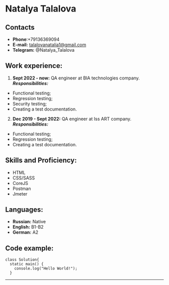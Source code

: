 # Natalya Talalova #

## Contacts ##
+ **Phone**:+79136369094
+ **E-mail:** talalovanatalia1@gmail.com
+ **Telegram:** @Natalya_Talalova


## Work experience: ##

1. **Sept 2022 - now:** QA engineer at BIA technologies company.  
 ***Responsibilities:***
* Functional testing;
* Regression testing;
* Security testing;
* Creating a test documentation.


2. **Dec 2019 - Sept 2022:** QA engineer at Iss ART company.  
  ***Responsibilities:***
* Functional testing;
* Regression testing;
* Creating a test documentation.


## Skills and Proficiency: ##
* HTML
* CSS/SASS
* CoreJS
* Postman
* Jmeter


## Languages: ##
+ **Russian:** Native
+ **English:** B1-B2
+ **German:** A2


## Code example: ##
~~~
class Solution{
  static main() {
    console.log("Hello World!");
  }  
~~~
-----------------------------------------------------------------------------

